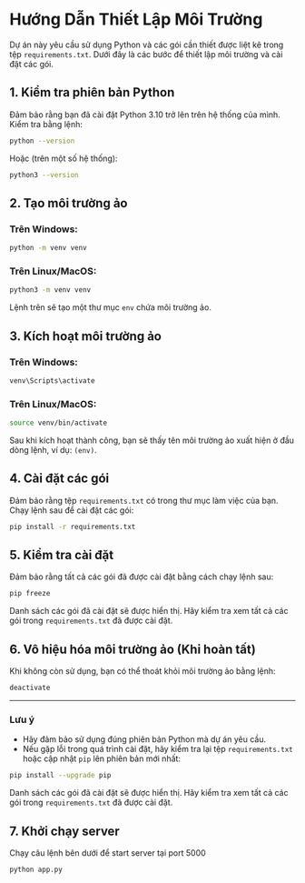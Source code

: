 
# Hướng Dẫn Thiết Lập Môi Trường

Dự án này yêu cầu sử dụng Python và các gói cần thiết được liệt kê trong tệp `requirements.txt`. Dưới đây là các bước để thiết lập môi trường và cài đặt các gói.

## 1. Kiểm tra phiên bản Python

Đảm bảo rằng bạn đã cài đặt Python 3.10 trở lên trên hệ thống của mình.  
Kiểm tra bằng lệnh:

```bash
python --version
```

Hoặc (trên một số hệ thống):

```bash
python3 --version
```

## 2. Tạo môi trường ảo

### Trên Windows:
```bash
python -m venv venv
```

### Trên Linux/MacOS:
```bash
python3 -m venv venv
```

Lệnh trên sẽ tạo một thư mục `env` chứa môi trường ảo.

## 3. Kích hoạt môi trường ảo

### Trên Windows:
```bash
venv\Scripts\activate
```

### Trên Linux/MacOS:
```bash
source venv/bin/activate
```

Sau khi kích hoạt thành công, bạn sẽ thấy tên môi trường ảo xuất hiện ở đầu dòng lệnh, ví dụ: `(env)`.

## 4. Cài đặt các gói

Đảm bảo rằng tệp `requirements.txt` có trong thư mục làm việc của bạn. Chạy lệnh sau để cài đặt các gói:

```bash
pip install -r requirements.txt
```

## 5. Kiểm tra cài đặt

Đảm bảo rằng tất cả các gói đã được cài đặt bằng cách chạy lệnh sau:

```bash
pip freeze
```

Danh sách các gói đã cài đặt sẽ được hiển thị. Hãy kiểm tra xem tất cả các gói trong `requirements.txt` đã được cài đặt.

## 6. Vô hiệu hóa môi trường ảo (Khi hoàn tất)

Khi không còn sử dụng, bạn có thể thoát khỏi môi trường ảo bằng lệnh:

```bash
deactivate
```

---

### Lưu ý

- Hãy đảm bảo sử dụng đúng phiên bản Python mà dự án yêu cầu.
- Nếu gặp lỗi trong quá trình cài đặt, hãy kiểm tra lại tệp `requirements.txt` hoặc cập nhật `pip` lên phiên bản mới nhất:

```bash
pip install --upgrade pip
```
Danh sách các gói đã cài đặt sẽ được hiển thị. Hãy kiểm tra xem tất cả các gói trong `requirements.txt` đã được cài đặt.

## 7. Khởi chạy server
Chạy câu lệnh bên dưới để start server tại port 5000

```bash
python app.py
```